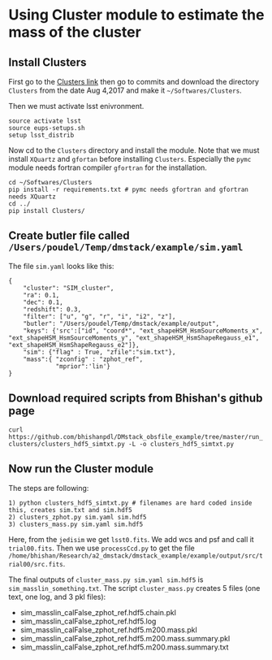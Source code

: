# Using Cluster module to estimate the mass of the cluster

## Install Clusters
First go to the [Clusters link](https://github.com/nicolaschotard/Clusters) then go to commits and download the directory `Clusters` from the date  Aug 4,2017 and make it `~/Softwares/Clusters`.

Then we must activate lsst enivronment.
```
source activate lsst
source eups-setups.sh
setup lsst_distrib
```

Now cd to the `Clusters` directory and install the module.
Note that we must install `XQuartz` and `gfortan` before installing `Clusters`.
Especially the `pymc` module needs fortran compiler `gfortran` for the installation.
```
cd ~/Softwares/Clusters
pip install -r requirements.txt # pymc needs gfortran and gfortran needs XQuartz
cd ../
pip install Clusters/
```

## Create butler file called `/Users/poudel/Temp/dmstack/example/sim.yaml`
The file `sim.yaml` looks like this:  
```
{
    "cluster": "SIM_cluster",
    "ra": 0.1,
    "dec": 0.1,
    "redshift": 0.3,
    "filter": ["u", "g", "r", "i", "i2", "z"],
    "butler": "/Users/poudel/Temp/dmstack/example/output",
    "keys": {'src':["id", "coord*", "ext_shapeHSM_HsmSourceMoments_x", "ext_shapeHSM_HsmSourceMoments_y", "ext_shapeHSM_HsmShapeRegauss_e1", "ext_shapeHSM_HsmShapeRegauss_e2"]},
    "sim": {"flag" : True, "zfile":"sim.txt"},
    "mass":{ "zconfig" : "zphot_ref",
             "mprior":'lin'}
}
```

## Download required scripts from Bhishan's github page
`curl https://github.com/bhishanpdl/DMstack_obsfile_example/tree/master/run_clusters/clusters_hdf5_simtxt.py -L -o clusters_hdf5_simtxt.py`

## Now run the Cluster module
The steps are following:
```
1) python clusters_hdf5_simtxt.py # filenames are hard coded inside this, creates sim.txt and sim.hdf5
2) clusters_zphot.py sim.yaml sim.hdf5
3) clusters_mass.py sim.yaml sim.hdf5
```

Here, from the `jedisim` we get `lsst0.fits`. We add wcs and psf and call it `trial00.fits`. Then we use `processCcd.py` to get the file `/home/bhishan/Research/a2_dmstack/dmstack_example/example/output/src/trial00/src.fits`.

The final outputs of `cluster_mass.py sim.yaml sim.hdf5` is `sim_masslin_something.txt`.
The script `cluster_mass.py` creates 5 files (one text, one log, and 3 pkl files):  
- sim_masslin_calFalse_zphot_ref.hdf5.chain.pkl
- sim_masslin_calFalse_zphot_ref.hdf5.log
- sim_masslin_calFalse_zphot_ref.hdf5.m200.mass.pkl
- sim_masslin_calFalse_zphot_ref.hdf5.m200.mass.summary.pkl
- sim_masslin_calFalse_zphot_ref.hdf5.m200.mass.summary.txt

